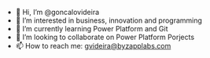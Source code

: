 - 👋 Hi, I’m @goncalovideira
- 👀 I’m interested in business, innovation and programming
- 🌱 I’m currently learning Power Platform and Git
- 💞️ I’m looking to collaborate on Power Platform Porjects
- 📫 How to reach me: gvideira@byzapplabs.com

<!---
goncalovideira/goncalovideira is a ✨ special ✨ repository because its `README.md` (this file) appears on your GitHub profile.
You can click the Preview link to take a look at your changes.
--->
